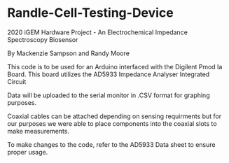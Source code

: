 # Randle-Cell-Testing-Device
2020 iGEM Hardware Project - An Electrochemical Impedance Spectroscopy Biosensor

By Mackenzie Sampson and Randy Moore

This code is to be used for an Arduino interfaced with the Digilent Pmod Ia Board. This board utilizes the AD5933 Impedance Analyser Integrated Circuit

Data will be uploaded to the serial monitor in .CSV format for graphing purposes.

Coaxial cables can be attached depending on sensing requirments but for our purposes we were able to place components into the coaxial slots to make measurements.

To make changes to the code, refer to the AD5933 Data sheet to ensure proper usage.
